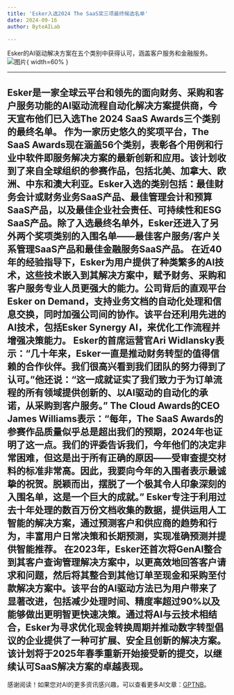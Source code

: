 ```yaml
---
title: 'Esker入选2024 The SaaS奖三项最终候选名单'
date: 2024-09-16
author: ByteAILab

---
```


Esker的AI驱动解决方案在五个类别中获得认可，涵盖客户服务和金融服务。![图片](https://ai-techpark.com/wp-content/uploads/2024/09/Esker-960x540.jpg){ width=60% }

---

Esker是一家全球云平台和领先的面向财务、采购和客户服务功能的AI驱动流程自动化解决方案提供商，今天宣布他们已入选The 2024 SaaS Awards三个类别的最终名单。
作为一家历史悠久的奖项平台，The SaaS Awards现在涵盖56个类别，表彰各个用例和行业中软件即服务解决方案的最新创新和应用。该计划收到了来自全球组织的参赛作品，包括北美、加拿大、欧洲、中东和澳大利亚。Esker入选的类别包括：最佳财务会计或财务业务SaaS产品、最佳管理会计和预算SaaS产品，以及最佳企业社会责任、可持续性和ESG SaaS产品。除了入选最终名单外，Esker还进入了另外两个奖项类别的入围名单——最佳客户服务/客户关系管理SaaS产品和最佳金融服务SaaS产品。
在近40年的经验指导下，Esker为用户提供了种类繁多的AI技术，这些技术嵌入到其解决方案中，赋予财务、采购和客户服务专业人员更强大的能力。公司背后的直观平台Esker on Demand，支持业务文档的自动化处理和信息交换，同时加强公司间的协作。该平台还利用先进的AI技术，包括Esker Synergy AI，来优化工作流程并增强决策能力。
Esker的首席运营官Ari Widlansky表示：“几十年来，Esker一直是推动财务转型的值得信赖的合作伙伴。我们很高兴看到我们团队的努力得到了认可。”他还说：“这一成就证实了我们致力于为订单流程的所有领域提供创新的、以AI驱动的自动化的承诺，从采购到客户服务。”
The Cloud Awards的CEO James Williams表示：“每年，The SaaS Awards的参赛作品质量似乎总是超出我们的预期，2024年也证明了这一点。我们的评委告诉我们，今年他们的决定非常困难，但这是出于所有正确的原因——受审查提交材料的标准非常高。因此，我要向今年的入围者表示最诚挚的祝贺。脱颖而出，摆脱了一个极其令人印象深刻的入围名单，这是一个巨大的成就。”
Esker专注于利用过去十年处理的数百万份文档收集的数据，提供运用人工智能的解决方案，通过预测客户和供应商的趋势和行为，丰富用户日常决策和长期预测，实现准确预测并提供智能推荐。
在2023年，Esker还首次将GenAI整合到其客户查询管理解决方案中，以更高效地回答客户请求和问题，然后将其整合到其他订单至现金和采购至付款解决方案中。该平台的AI驱动方法已为用户带来了显著改进，包括减少处理时间、精度率超过90%以及能够做出更明智更快速决策。通过将AI与云技术相结合，Esker为寻求优化现金转换周期并推动数字转型倡议的企业提供了一种可扩展、安全且创新的解决方案。
该计划将于2025年春季重新开始接受新的提交，以继续认可SaaS解决方案的卓越表现。
---
感谢阅读！如果您对AI的更多资讯感兴趣，可以查看更多AI文章：[GPTNB](https://gptnb.com)。